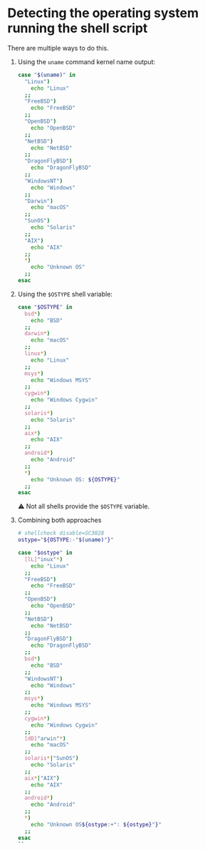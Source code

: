 # Detecting the operating system running the shell script

There are multiple ways to do this.

1.  Using the `uname` command kernel name output:

    ```sh
    case "$(uname)" in
      "Linux")
        echo "Linux"
      ;;
      "FreeBSD")
        echo "FreeBSD"
      ;;
      "OpenBSD")
        echo "OpenBSD"
      ;;
      "NetBSD")
        echo "NetBSD"
      ;;
      "DragonFlyBSD")
        echo "DragonFlyBSD"
      ;;
      "WindowsNT")
        echo "Windows"
      ;;
      "Darwin")
        echo "macOS"
      ;;
      "SunOS")
        echo "Solaris"
      ;;
      "AIX")
        echo "AIX"
      ;;
      *)
        echo "Unknown OS"
      ;;
    esac
    ```

1.  Using the `$OSTYPE` shell variable:

    ```sh
    case "$OSTYPE" in
      bsd*)
        echo "BSD"
      ;;
      darwin*)
        echo "macOS"
      ;;
      linux*)
        echo "Linux"
      ;;
      msys*)
        echo "Windows MSYS"
      ;;
      cygwin*)
        echo "Windows Cygwin"
      ;;
      solaris*)
        echo "Solaris"
      ;;
      aix*)
        echo "AIX"
      ;;
      android*)
        echo "Android"
      ;;
      *)
        echo "Unknown OS: ${OSTYPE}"
      ;;
    esac
    ```

    ⚠️ Not all shells provide the `$OSTYPE` variable.

1. Combining both approaches

    ```sh
    # shellcheck disable=SC3028
    ostype="${OSTYPE:-"$(uname)"}"

    case "$ostype" in
      [lL]"inux"*)
        echo "Linux"
      ;;
      "FreeBSD")
        echo "FreeBSD"
      ;;
      "OpenBSD")
        echo "OpenBSD"
      ;;
      "NetBSD")
        echo "NetBSD"
      ;;
      "DragonFlyBSD")
        echo "DragonFlyBSD"
      ;;
      bsd*)
        echo "BSD"
      ;;
      "WindowsNT")
        echo "Windows"
      ;;
      msys*)
        echo "Windows MSYS"
      ;;
      cygwin*)
        echo "Windows Cygwin"
      ;;
      [dD]"arwin"*)
        echo "macOS"
      ;;
      solaris*|"SunOS")
        echo "Solaris"
      ;;
      aix*|"AIX")
        echo "AIX"
      ;;
      android*)
        echo "Android"
      ;;
      *)
        echo "Unknown OS${ostype:+": ${ostype}"}"
      ;;
    esac
    ``
